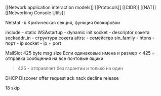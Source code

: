 [[Network application interaction models]]
[[Protocols]]
[[CIDR]]
[[NAT]]
[[Networking Console Utils]]

Netstat -b
Критическая секция, функция блокировки

include - static
WSAstartup - dynamic init
socket - descriptor сокета
sockaddr_in - структура сокета
	attrs: 
		- семейство sin_family
		- htons - порт
		- ip
socket - ip + port


MailSlot 425 byte msg size
Если одинаковые имена и размер < 425 = отправка сообщения на все почтовые ящики
 > 425 - отправляет без гарантии и только на один 


DHCP Discover offer request ack nack decline release


18 skip

